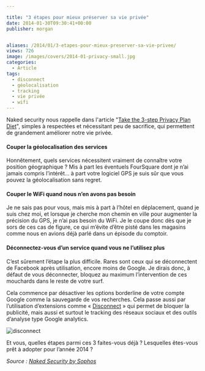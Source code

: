 ```yaml
---

title: "3 étapes pour mieux préserver sa vie privée"
date: 2014-01-30T09:30:41+00:00
publisher: morgan


aliases: /2014/01/3-etapes-pour-mieux-preserver-sa-vie-privee/
views: 726
image: /images/covers/2014-01-privacy-small.jpg
categories:
  - Article
tags:
  - disconnect
  - géolocalisation
  - tracking
  - vie privée
  - wifi
---
```

Naked security nous rappelle dans l'article "[Take the 3-step Privacy Plan Diet](http://nakedsecurity.sophos.com/2014/01/28/take-the-3-step-privacy-plan-diet/)", simples à respectées et nécessitant peu de sacrifice, qui permettent de grandement améliorer notre vie privée.

#### Couper la géolocalisation des services

Honnêtement, quels services nécessitent vraiment de connaître votre position géographique ? Mis à part les éventuels FourSquare dont je n’ai jamais compris l’intérêt... à part votre logiciel GPS je suis sûr que vous pouvez la géolocalisation sans regret.

#### Couper le WiFi quand nous n’en avons pas besoin

Je ne sais pas pour vous, mais mis à part à l’hôtel en déplacement, quand je suis chez moi, et lorsque je cherche mon chemin en ville pour augmenter la précision du GPS, je n’ai pas besoin du WiFi. Je le coupe donc dès que je sors de ces cas de figure, ce qui m’évite d’être pisté dans les magasins comme nous en avions déjà parlé dans un épisode du comptoir.

#### Déconnectez-vous d’un service quand vous ne l’utilisez plus

C’est sûrement l’étape la plus difficile. Rares sont ceux qui se déconnectent de Facebook après utilisation, encore moins de Google. Je dirais donc, à défaut de vous déconnecter, bloquez au maximum l’intervention de ces mouchards dans le reste de votre surf.

Cela commence par désactiver les options borderline de votre compte Google comme la sauvegarde de vos recherches. Cela passe aussi par l’utilisation d’extensions comme « [Disconnect](https://disconnect.me/) » qui permet de bloquer la publicité, mais aussi et surtout le tracking des réseaux sociaux et des outils d’analyse type Google analytics.

![disconnect](/images/misc/2014-01-disconnect.jpg)

Et vous, quelles étapes parmi ces 3 faites-vous déjà ? Lesquelles êtes-vous prêt à adopter pour l’année 2014 ?

_Source : [Naked Security by Sophos](http://nakedsecurity.sophos.com/2014/01/28/take-the-3-step-privacy-plan-diet/)_
